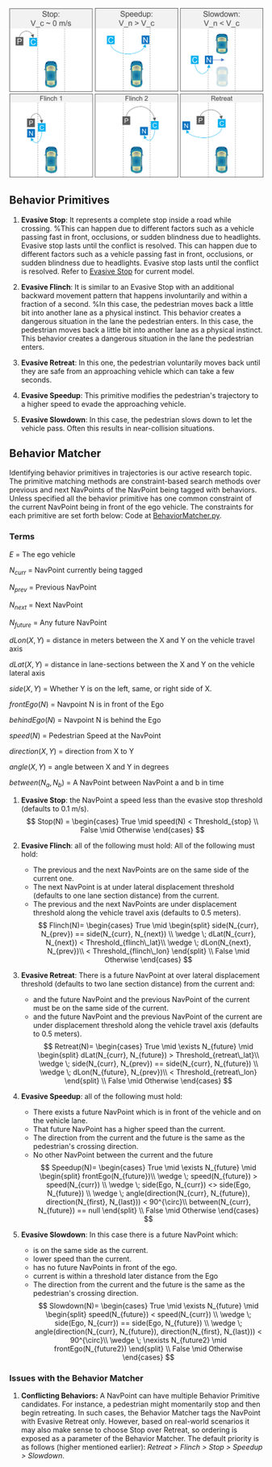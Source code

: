 
![NavPoint Realization](./images/adaptive/stop-speed-up-slow-down.PNG)
![NavPoint Realization](./images/adaptive/flinch-retreat.PNG)
## Behavior Primitives
1. **Evasive Stop**: It represents a complete stop inside a road while crossing. %This can happen due to different factors such as a vehicle passing fast in front, occlusions, or sudden blindness due to headlights. Evasive stop lasts until the conflict is resolved. This can happen due to different factors such as a vehicle passing fast in front, occlusions, or sudden blindness due to headlights. Evasive stop lasts until the conflict is resolved. Refer to [Evasive Stop](./evasive-stop.md) for current model.

2. **Evasive Flinch**: It is similar to an Evasive Stop with an additional backward movement pattern that happens involuntarily and within a fraction of a second. %In this case, the pedestrian moves back a little bit into another lane as a physical instinct. This behavior creates a dangerous situation in the lane the pedestrian enters. In this case, the pedestrian moves back a little bit into another lane as a physical instinct. This behavior creates a dangerous situation in the lane the pedestrian enters.
3. **Evasive Retreat**: In this one, the pedestrian voluntarily moves back until they are safe from an approaching vehicle which can take a few seconds.
4. **Evasive Speedup**: This primitive modifies the pedestrian's trajectory to a higher speed to evade the approaching vehicle. 
5. **Evasive Slowdown**: In this case, the pedestrian slows down to let the vehicle pass. Often this results in near-collision situations.

## Behavior Matcher

Identifying behavior primitives in trajectories is our active research topic. The primitive matching methods are constraint-based search methods over previous and next NavPoints of the NavPoint being tagged with behaviors. Unless specified all the behavior primitive has one common constraint of the current NavPoint being in front of the ego vehicle. The constraints for each primitive are set forth below: Code at [BehaviorMatcher.py](../agents/pedestrians/soft/BehaviorMatcher.py).

### Terms
<!-- $P$ = The pedestrian -->

$E$ = The ego vehicle

$N_{curr}$ = NavPoint currently being tagged

$N_{prev}$ = Previous NavPoint

$N_{next}$ = Next NavPoint

$N_{future}$ = Any future NavPoint

$dLon(X, Y)$ = distance in meters between the X and Y on the vehicle travel axis

$dLat(X, Y)$ = distance in lane-sections between the X and Y on the vehicle lateral axis

$side(X, Y)$ = Whether Y is on the left, same, or right side of X.

$frontEgo(N)$ = Navpoint N is in front of the Ego

$behindEgo(N)$ = Navpoint N is behind the Ego

$speed(N)$ = Pedestrian Speed at the NavPoint

$direction(X, Y)$ = direction from X to Y

$angle(X, Y)$ = angle between X and Y in degrees

$between(N_a, N_b)$ = A NavPoint between NavPoint a and b in time



1. **Evasive Stop**: the NavPoint a speed less than the evasive stop threshold (defaults to 0.1 m/s). 
$$
Stop(N) = 
    \begin{cases} 
    True \mid speed(N) < Threshold_{stop} \\
    False \mid Otherwise
    \end{cases}
$$
2. **Evasive Flinch**: all of the following must hold: All of the following must hold: 
    - The previous and the next NavPoints are on the same side of the current one.
    - The next NavPoint is at under lateral displacement threshold (defaults to one lane section distance) from the current.
    - The previous and the next NavPoints are under displacement threshold along the vehicle travel axis (defaults to 0.5 meters). 
$$
Flinch(N)= 
    \begin{cases} 
    True \mid \begin{split}
                side(N_{curr}, N_{prev}) ==  side(N_{curr}, N_{next}) \\
                \wedge \; dLat(N_{curr}, N_{next}) < Threshold_{flinch\_lat}\\
                \wedge \; dLon(N_{next}, N_{prev})\\
                < Threshold_{flinch\_lon}
              \end{split}
    \\
    False \mid Otherwise
    \end{cases}
$$

3. **Evasive Retreat**: There is a future NavPoint at over lateral displacement threshold (defaults to two lane section distance) from the current and: 
    - and the future NavPoint and the previous NavPoint of the current must be on the same side of the current.
    - and the future NavPoint and the previous NavPoint of the current are under displacement threshold along the vehicle travel axis (defaults to 0.5 meters). 
$$
Retreat(N)= 
    \begin{cases} 
    True \mid \exists N_{future} \mid \begin{split}
                dLat(N_{curr}, N_{future}) > Threshold_{retreat\_lat}\\
                \wedge \; side(N_{curr}, N_{prev}) ==  side(N_{curr}, N_{future}) \\
                \wedge \; dLon(N_{future}, N_{prev})\\ < Threshold_{retreat\_lon}
              \end{split}
    \\
    False \mid Otherwise
    \end{cases}
$$

4. **Evasive Speedup**: all of the following must hold: 
    - There exists a future NavPoint which is in front of the vehicle and on the vehicle lane.
    - That future NavPoint has a higher speed than the current.
    - The direction from the current and the future is the same as the pedestrian's crossing direction.
    - No other NavPoint between the current and the future
$$
Speedup(N)= 
    \begin{cases} 
    True \mid \exists N_{future} \mid \begin{split}
                frontEgo(N_{future})\\
                \wedge \; speed(N_{future}) > speed(N_{curr}) \\
                \wedge \; side(Ego, N_{curr}) <>  side(Ego, N_{future}) \\
                \wedge \; angle(direction(N_{curr}, N_{future}), direction(N_{first}, N_{last})) < 90^{\circ}\\
                between(N_{curr}, N_{future}) == null
              \end{split}
    \\
    False \mid Otherwise
    \end{cases}
$$

5. **Evasive Slowdown**: In this case there is a future NavPoint which:  
    - is on the same side as the current.
    - lower speed than the current.
    - has no future NavPoints in front of the ego.
    - current is within a threshold later distance from the Ego
    - The direction from the current and the future is the same as the pedestrian's crossing direction.
$$
Slowdown(N)= 
    \begin{cases} 
    True \mid \exists N_{future} \mid \begin{split}
                speed(N_{future}) < speed(N_{curr}) \\
                \wedge \; side(Ego, N_{curr}) == side(Ego, N_{future}) \\
                \wedge \; angle(direction(N_{curr}, N_{future}), direction(N_{first}, N_{last})) < 90^{\circ}\\
                \wedge \; \nexists N_{future2} \mid frontEgo(N_{future2}) 
              \end{split}
    \\
    False \mid Otherwise
    \end{cases}
$$
### Issues with the Behavior Matcher
1. **Conflicting Behaviors:** A NavPoint can have multiple Behavior Primitive candidates. For instance, a pedestrian might momentarily stop and then begin retreating. In such cases, the Behavior Matcher tags the NavPoint with Evasive Retreat only. However, based on real-world scenarios it may also make sense to choose Stop over Retreat, so ordering is exposed as a parameter of the Behavior Matcher. The default priority is as follows (higher mentioned earlier): *Retreat > Flinch > Stop > Speedup > Slowdown*.
